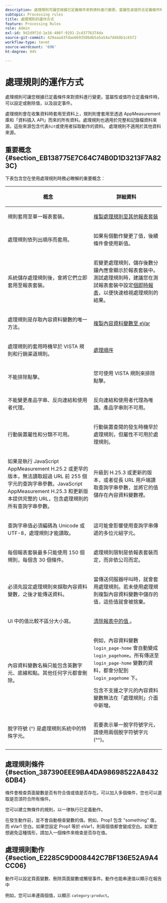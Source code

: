 ```yaml
---
description: 處理規則可讓您根據已定義條件來對資料進行變更。當屬性或值符合定義條件時，可以設定或刪除值，以及設定事件。
subtopic: Processing rules
title: 處理規則的運作方式
feature: Processing Rules
role: Admin
exl-id: 9d2d9f2d-1e16-486f-9191-2c43776374da
source-git-commit: 429aaa43fdae669350bdb5a5a54a7d4b9b1c65f2
workflow-type: tm+mt
source-wordcount: '696'
ht-degree: 94%

---
```


# 處理規則的運作方式

處理規則可讓您根據已定義條件來對資料進行變更。當屬性或值符合定義條件時，可以設定或刪除值，以及設定事件。

處理規則會在收集資料時套用至資料上，規則則會套用至透過 AppMeasurement 庫和「資料插入 API」而來的所有資料。處理規則也適用於完整和記錄檔資料來源。這些來源包含代表&#x200B;*`hit`*&#x200B;或使用者採取動作的資料。 處理規則不適用於其他資料來源。

## 重要概念 {#section_EB138775E7C64C74B0D1D3213F7A823C}

下表包含您在使用處理規則時務必瞭解的重要概念：

<table id="table_287C606AE26E47AA8F737411990ACEB2"> 
 <thead> 
  <tr> 
   <th colname="col1" class="entry"> <p>概念 </p> </th> 
   <th colname="col2" class="entry"> <p>詳細資料 </p> </th> 
  </tr> 
 </thead>
 <tbody> 
  <tr> 
   <td colname="col1"> <p>規則套用至單一報表套裝。 </p> </td> 
   <td colname="col2"> <p> <a href="/help/admin/admin/c-manage-report-suites/c-edit-report-suites/general/c-processing-rules/c-processing-rules-configuration/t-processing-rules-copy-to-rs.md"> 複製處理規則至其他報表套裝 </a> </p> </td> 
  </tr> 
  <tr> 
   <td colname="col1"> <p>處理規則依列出順序而套用。 </p> </td> 
   <td colname="col2"> <p>如果有個動作變更了值，後續條件會使用新值。 </p> </td> 
  </tr> 
  <tr> 
   <td colname="col1"> <p>系統儲存處理規則後，會將它們立即套用至報表套裝。 </p> </td> 
   <td colname="col2"> <p>若變更處理規則，儲存後數分鐘內應會顯示於報表套裝中。測試處理規則時，建議您在測試報表套裝中設定<a href="/help/admin/admin/c-manage-report-suites/c-edit-report-suites/realtime/t-realtime-admin.md">個即時報表</a>，以便快速檢視處理規則的結果。 </p> </td> 
  </tr> 
  <tr> 
   <td colname="col1"> <p>處理規則是存取內容資料變數的唯一方法。 </p> </td> 
   <td colname="col2"> <p> <a href="/help/admin/admin/c-manage-report-suites/c-edit-report-suites/general/c-processing-rules/processing-rules-examples/processing-rules-copy-context-data-event.md">複製內容資料變數至 eVar</a> </p> </td> 
  </tr> 
  <tr> 
   <td colname="col1"> <p>處理規則的套用時機早於 VISTA 規則和行銷渠道規則。 </p> </td> 
   <td colname="col2"> <p> <a href="/help/technotes/processing-order.md"> 處理順序 </a> </p> </td> 
  </tr> 
  <tr> 
   <td colname="col1"> <p>不能排除點擊。 </p> </td> 
   <td colname="col2"> <p>您可使用 VISTA 規則來排除點擊。 </p> </td> 
  </tr> 
  <tr> 
   <td colname="col1"> <p>不能變更產品字串、反向連結和使用者代理。 </p> </td> 
   <td colname="col2"> <p>反向連結和使用者代理為唯讀。產品字串則不可用。 </p> </td> 
  </tr> 
  <tr> 
   <td colname="col1"> <p>行動裝置屬性和分類不可用。 </p> </td> 
   <td colname="col2"> <p>行動裝置查閱的發生時機早於處理規則，但屬性不可用於處理規則。 </p> </td> 
  </tr> 
  <tr> 
   <td colname="col1"> <p>如果是執行 JavaScript AppMeasurement H.25.2 或更早的版本，無法讀取超過 URL 前 255 個字元的查詢字串參數。JavaScript AppMeasurement H.25.3 和更新版本提供完整的 URL，包含處理規則的所有查詢字串參數。 </p> </td> 
   <td colname="col2"> <p>升級到 H.25.3 或更新的版本，或者從長 URL 用戶端讀取查詢字串參數，並將它的值儲存在內容資料變數裡。 </p> </td> 
  </tr> 
  <tr> 
   <td colname="col1"> <p>查詢字串值必須編碼為 Unicode 或 UTF-8，處理規則才能讀取。 </p> </td> 
   <td colname="col2"> <p>這可能會影響使用查詢字串傳遞的多位元組字元。 </p> </td> 
  </tr> 
  <tr> 
   <td colname="col1"> <p>每個報表套裝最多只能使用 150 個規則，每個含 30 個條件。 </p> </td> 
   <td colname="col2"> <p>處理規則限制是依報表套裝而定，而非依公司而定。 </p> </td> 
  </tr> 
  <tr> 
   <td colname="col1"> <p>必須先設定處理規則來擷取內容資料變數，之後才能傳送資料。 </p> </td> 
   <td colname="col2"> <p>當傳送伺服器呼叫時，就會套用處理規則。若未使用處理規則複製內容資料變數中儲存的值，這些值就會被捨棄。 </p> </td> 
  </tr> 
  <tr> 
   <td colname="col1"> <p>UI 中的值比較不區分大小寫。 </p> </td> 
   <td colname="col2"> <p> <a href="/help/admin/admin/c-manage-report-suites/c-edit-report-suites/general/c-processing-rules/processing-rules-examples/clean-up-values-in-a-report.md"> 清除報表中的值 </a>。 </p> </td> 
  </tr> 
  <tr> 
   <td colname="col1"> <p>內容資料變數名稱只能包含英數字元、底線和點。其他任何字元都會刪除。 </p> </td> 
   <td colname="col2"> <p>例如，內容資料變數 <code> login_page-home</code> 會自動變成 <code> login_pagehome</code>。所有傳送至 <code> login_page-home</code> 變數的資料，都會分配到 <code> login_pagehome</code> 下。 </p> <p>包含不支援之字元的內容資料變數無法在「處理規則」介面中新增。 </p> </td> 
  </tr> 
  <tr> 
   <td colname="col1"> <p>脫字符號 (^) 是處理規則系統中的特殊字元。 </p> </td> 
   <td colname="col2"> <p>若要表示單一脫字符號字元，請使用兩個脫字符號字元 (^^)。 </p> </td> 
  </tr> 
 </tbody> 
</table>

## 處理規則條件 {#section_387390EEE9BA4DA98698522A84326DB4}

條件會檢查頁面變數是否有符合值或值是否存在。可以加入多個條件，您也可以選取是否須符合所有條件。

您可以建立無條件的規則，以一律執行已定義動作。

在發生動作前，並不會自動檢查變數的值。例如，Prop1 包含 &quot;something&quot; 值，而 eVar1 空白。如果您設定 Prop1 等於 eVar1，則兩個值都會變成空白。如果您想避免這種情形，請加入一個條件來檢查是否存在值。

## 處理規則動作 {#section_E2285C9D008442C7BF136E52A9A4CC06}

動作可以設定頁面變數、刪除頁面變數或觸發事件。動作也能串連值以顯示在報告中

例如，您可以串連兩個值，以顯示 `category:product`。
